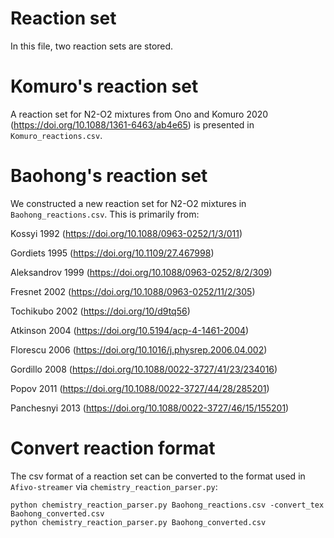 # Reaction set

In this file, two reaction sets are stored.

# Komuro's reaction set

A reaction set for N2-O2 mixtures from Ono and Komuro 2020 (https://doi.org/10.1088/1361-6463/ab4e65) is presented in `Komuro_reactions.csv`.

# Baohong's reaction set

We constructed a new reaction set for N2-O2 mixtures in `Baohong_reactions.csv`. This is primarily from:

Kossyi 1992 (https://doi.org/10.1088/0963-0252/1/3/011)

Gordiets 1995 (https://doi.org/10.1109/27.467998) 

Aleksandrov 1999 (https://doi.org/10.1088/0963-0252/8/2/309)

Fresnet 2002 (https://doi.org/10.1088/0963-0252/11/2/305)

Tochikubo 2002 (https://doi.org/10/d9tq56)

Atkinson 2004 (https://doi.org/10.5194/acp-4-1461-2004)

Florescu 2006 (https://doi.org/10.1016/j.physrep.2006.04.002)

Gordillo 2008 (https://doi.org/10.1088/0022-3727/41/23/234016)

Popov 2011 (https://doi.org/10.1088/0022-3727/44/28/285201)

Panchesnyi 2013 (https://doi.org/10.1088/0022-3727/46/15/155201)

# Convert reaction format

The csv format of a reaction set can be converted to the format used in `Afivo-streamer` via `chemistry_reaction_parser.py`:

    python chemistry_reaction_parser.py Baohong_reactions.csv -convert_tex Baohong_converted.csv 
    python chemistry_reaction_parser.py Baohong_converted.csv
